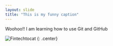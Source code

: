 ```yaml
---
layout: slide
title: "This is my funny caption"
---
```


Woohoo!! I am learning how to use Git and GitHub

![Fintechtocat](https://octodex.github.com/images/Fintechtocat.png)
{: .center}
